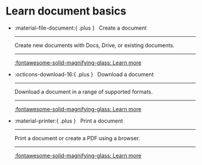 # Learn document basics

<div class="grid cards" markdown>

- :material-file-document:{ .plus }&nbsp;&nbsp;&nbsp;Create a document

    ---
    Create new documents with Docs, Drive, or existing documents.
    
    ---

    [:fontawesome-solid-magnifying-glass: Learn more](document_create.md)


- :octicons-download-16:{ .plus }&nbsp;&nbsp;&nbsp;Download a document

    ---

    Download a document in a range of supported formats.
    
    ---


    [:fontawesome-solid-magnifying-glass: Learn more](document_download.md)

- :material-printer:{ .plus }&nbsp;&nbsp;&nbsp;Print a document

    ---

    Print a document or create a PDF using a browser.

    ---

    [:fontawesome-solid-magnifying-glass: Learn more](document_print.md)

</div>
